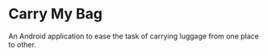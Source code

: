 <h1> Carry My Bag </h1>
<p> An Android application to ease the task of carrying luggage from one place to other. </p>
